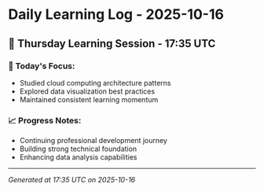 # Daily Learning Log - 2025-10-16

## 📅 Thursday Learning Session - 17:35 UTC

### 🎯 Today's Focus:
- Studied cloud computing architecture patterns
- Explored data visualization best practices
- Maintained consistent learning momentum

### 📈 Progress Notes:
- Continuing professional development journey
- Building strong technical foundation
- Enhancing data analysis capabilities

---
*Generated at 17:35 UTC on 2025-10-16*

